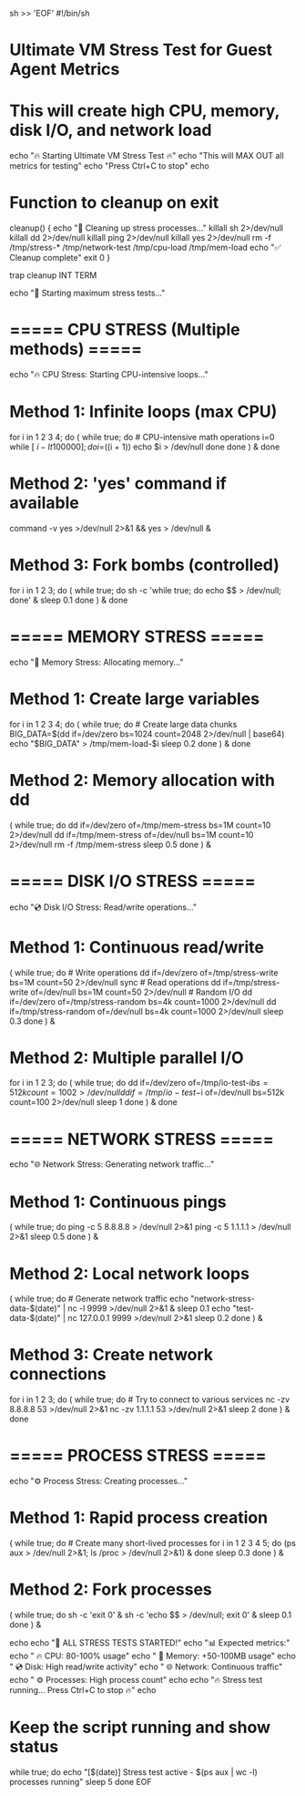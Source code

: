 sh >> 'EOF'
#!/bin/sh

# Ultimate VM Stress Test for Guest Agent Metrics
# This will create high CPU, memory, disk I/O, and network load

echo "🔥 Starting Ultimate VM Stress Test 🔥"
echo "This will MAX OUT all metrics for testing"
echo "Press Ctrl+C to stop"
echo

# Function to cleanup on exit
cleanup() {
    echo "🧹 Cleaning up stress processes..."
    killall sh 2>/dev/null
    killall dd 2>/dev/null
    killall ping 2>/dev/null
    killall yes 2>/dev/null
    rm -f /tmp/stress-* /tmp/network-test /tmp/cpu-load /tmp/mem-load
    echo "✅ Cleanup complete"
    exit 0
}

trap cleanup INT TERM

echo "💪 Starting maximum stress tests..."

# ===== CPU STRESS (Multiple methods) =====
echo "🔥 CPU Stress: Starting CPU-intensive loops..."

# Method 1: Infinite loops (max CPU)
for i in 1 2 3 4; do
    (
        while true; do
            # CPU-intensive math operations
            i=0
            while [ $i -lt 100000 ]; do
                i=$((i + 1))
                echo $i > /dev/null
            done
        done
    ) &
done

# Method 2: 'yes' command if available
command -v yes >/dev/null 2>&1 && yes > /dev/null &

# Method 3: Fork bombs (controlled)
for i in 1 2 3; do
    (
        while true; do
            sh -c 'while true; do echo $$ > /dev/null; done' &
            sleep 0.1
        done
    ) &
done

# ===== MEMORY STRESS =====
echo "💾 Memory Stress: Allocating memory..."

# Method 1: Create large variables
for i in 1 2 3 4; do
    (
        while true; do
            # Create large data chunks
            BIG_DATA=$(dd if=/dev/zero bs=1024 count=2048 2>/dev/null | base64)
            echo "$BIG_DATA" > /tmp/mem-load-$i
            sleep 0.2
        done
    ) &
done

# Method 2: Memory allocation with dd
(
    while true; do
        dd if=/dev/zero of=/tmp/mem-stress bs=1M count=10 2>/dev/null
        dd if=/tmp/mem-stress of=/dev/null bs=1M count=10 2>/dev/null
        rm -f /tmp/mem-stress
        sleep 0.5
    done
) &

# ===== DISK I/O STRESS =====
echo "💿 Disk I/O Stress: Read/write operations..."

# Method 1: Continuous read/write
(
    while true; do
        # Write operations
        dd if=/dev/zero of=/tmp/stress-write bs=1M count=50 2>/dev/null
        sync
        # Read operations
        dd if=/tmp/stress-write of=/dev/null bs=1M count=50 2>/dev/null
        # Random I/O
        dd if=/dev/zero of=/tmp/stress-random bs=4k count=1000 2>/dev/null
        dd if=/tmp/stress-random of=/dev/null bs=4k count=1000 2>/dev/null
        sleep 0.3
    done
) &

# Method 2: Multiple parallel I/O
for i in 1 2 3; do
    (
        while true; do
            dd if=/dev/zero of=/tmp/io-test-$i bs=512k count=100 2>/dev/null
            dd if=/tmp/io-test-$i of=/dev/null bs=512k count=100 2>/dev/null
            sleep 1
        done
    ) &
done

# ===== NETWORK STRESS =====
echo "🌐 Network Stress: Generating network traffic..."

# Method 1: Continuous pings
(
    while true; do
        ping -c 5 8.8.8.8 > /dev/null 2>&1
        ping -c 5 1.1.1.1 > /dev/null 2>&1
        sleep 0.5
    done
) &

# Method 2: Local network loops
(
    while true; do
        # Generate network traffic
        echo "network-stress-data-$(date)" | nc -l 9999 >/dev/null 2>&1 &
        sleep 0.1
        echo "test-data-$(date)" | nc 127.0.0.1 9999 >/dev/null 2>&1
        sleep 0.2
    done
) &

# Method 3: Create network connections
for i in 1 2 3; do
    (
        while true; do
            # Try to connect to various services
            nc -zv 8.8.8.8 53 >/dev/null 2>&1
            nc -zv 1.1.1.1 53 >/dev/null 2>&1
            sleep 2
        done
    ) &
done

# ===== PROCESS STRESS =====
echo "⚙️  Process Stress: Creating processes..."

# Method 1: Rapid process creation
(
    while true; do
        # Create many short-lived processes
        for i in 1 2 3 4 5; do
            (ps aux > /dev/null 2>&1; ls /proc > /dev/null 2>&1) &
        done
        sleep 0.3
    done
) &

# Method 2: Fork processes
(
    while true; do
        sh -c 'exit 0' &
        sh -c 'echo $$ > /dev/null; exit 0' &
        sleep 0.1
    done
) &

echo
echo "🚀 ALL STRESS TESTS STARTED!"
echo "📊 Expected metrics:"
echo "   🔥 CPU: 80-100% usage"
echo "   💾 Memory: +50-100MB usage"
echo "   💿 Disk: High read/write activity"
echo "   🌐 Network: Continuous traffic"
echo "   ⚙️  Processes: High process count"
echo
echo "🔥 Stress test running... Press Ctrl+C to stop 🔥"
echo

# Keep the script running and show status
while true; do
    echo "[$(date)] Stress test active - $(ps aux | wc -l) processes running"
    sleep 5
done
EOF
